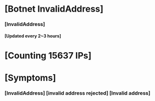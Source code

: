 # [Botnet InvalidAddress]
### [InvalidAddress]
#### [Updated every 2~3 hours]

# [Counting 15637 IPs]

# [Symptoms] 

###   [InvalidAddress] [invalid address rejected] [Invalid address]
